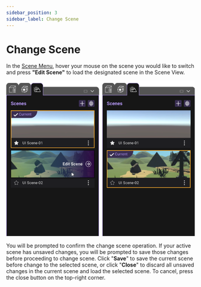 ```yaml
---
sidebar_position: 3
sidebar_label: Change Scene
---
```


# Change Scene 

In the [Scene Menu](/PCMode/SceneManagement/SceneMenu), hover your mouse on the scene you would like to switch and press **"Edit Scene"** to load the designated scene in the Scene View.

![](/img/ChangeScene/ScenePanel.png)
                                
You will be prompted to confirm the change scene operation. If your active scene has unsaved changes, you will be prompted to save those changes before proceeding to change scene. Click "**Save**" to save the current scene before change to the selected scene, or click "**Close**" to discard all unsaved changes in the current scene and load the selected scene. To cancel, press the close button on the top-right corner.